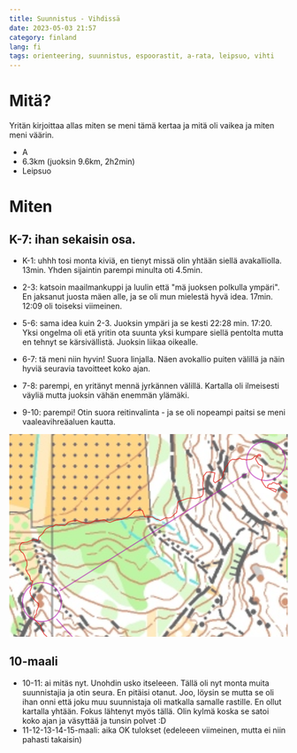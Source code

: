 ```yaml
---
title: Suunnistus - Vihdissä
date: 2023-05-03 21:57
category: finland
lang: fi
tags: orienteering, suunnistus, espoorastit, a-rata, leipsuo, vihti
---
```


Mitä?
===

Yritän kirjoittaa allas miten se meni tämä kertaa ja mitä oli vaikea ja miten meni väärin.

 - A
 - 6.3km (juoksin 9.6km, 2h2min)
 - Leipsuo

Miten
===

K-7: ihan sekaisin osa.
---

  * K-1: uhhh tosi monta kiviä, en tienyt missä olin yhtään siellä avakalliolla. 13min. Yhden sijaintin parempi minulta oti 4.5min.
  * 2-3: katsoin maailmankuppi ja luulin että "mä juoksen polkulla ympäri". En jaksanut juosta mäen alle, ja se oli mun mielestä hyvä idea. 17min. 12:09 oli toiseksi viimeinen.
  * 5-6: sama idea kuin 2-3. Juoksin ympäri ja se kesti 22:28 min. 17:20. Yksi ongelma oli etä yritin ota suunta yksi kumpare siellä pentolta mutta en tehnyt se kärsivällistä. Juoksin liikaa oikealle.
  * 6-7: tä meni niin hyvin! Suora linjalla. Näen avokallio puiten välillä ja näin hyviä seuravia tavoitteet koko ajan.

* 7-8: parempi, en yritänyt mennä jyrkännen välillä. Kartalla oli ilmeisesti väyliä mutta juoksin vähän enemmän ylämäki.

* 9-10: parempi! Otin suora reitinvalinta - ja se oli nopeampi paitsi se meni vaaleavihreäaluen kautta.

[![from rasti 9 to 10](images/9-10.er.2023.05.02.PNG "9-10")](images/9-10.er.2023.05.02.PNG)

10-maali
---

* 10-11: ai mitäs nyt. Unohdin usko itseleeen. Tällä oli nyt monta muita suunnistajia ja otin seura. En pitäisi otanut. Joo, löysin se mutta se oli ihan onni että joku muu suunnistaja oli matkalla samalle rastille. En ollut kartalla yhtään. Fokus lähtenyt myös tällä. Olin kylmä koska se satoi koko ajan ja väsyttää ja tunsin polvet :D
* 11-12-13-14-15-maali: aika OK tulokset (edeleeen viimeinen, mutta ei niin pahasti takaisin)

